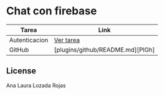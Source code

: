# Chat con firebase
| Tarea | Link |
| ------ | ------ |
| Autenticacion | [Ver tarea](https://annlozada.github.io/firebase/) |
| GitHub | [plugins/github/README.md][PlGh] |
## License

Ana Laura Lozada Rojas